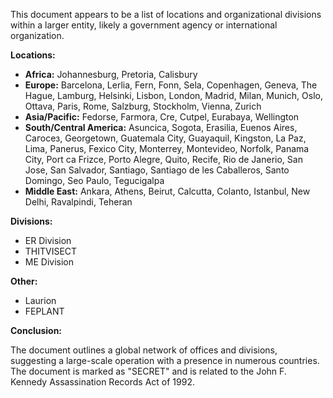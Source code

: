 This document appears to be a list of locations and organizational divisions within a larger entity, likely a government agency or international organization.

**Locations:**

*   **Africa:** Johannesburg, Pretoria, Calisbury
*   **Europe:** Barcelona, Lerlia, Fern, Fonn, Sela, Copenhagen, Geneva, The Hague, Lamburg, Helsinki, Lisbon, London, Madrid, Milan, Munich, Oslo, Ottava, Paris, Rome, Salzburg, Stockholm, Vienna, Zurich
*   **Asia/Pacific:** Fedorse, Farmora, Cre, Cutpel, Eurabaya, Wellington
*   **South/Central America:** Asuncica, Sogota, Erasilia, Euenos Aires, Сагосез, Georgetown, Guatemala City, Guayaquil, Kingston, La Paz, Lima, Panerus, Fexico City, Monterrey, Montevideo, Norfolk, Panama City, Port ca Frizce, Porto Alegre, Quito, Recife, Rio de Janerio, San Jose, San Salvador, Santiago, Santiago de les Caballeros, Santo Domingo, Seo Paulo, Tegucigalpa
*   **Middle East:** Ankara, Athens, Beirut, Calcutta, Colanto, Istanbul, New Delhi, Ravalpindi, Teheran

**Divisions:**

*   ER Division
*   THITVISECT
*   ME Division

**Other:**

*   Laurion
*   FEPLANT

**Conclusion:**

The document outlines a global network of offices and divisions, suggesting a large-scale operation with a presence in numerous countries. The document is marked as "SECRET" and is related to the John F. Kennedy Assassination Records Act of 1992.
